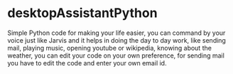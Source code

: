 # desktopAssistantPython
Simple Python code for making your life easier, you can command by your voice just like Jarvis and it helps in doing the day to day work, like sending mail, playing music, opening youtube or wikipedia, knowing about the weather,  you can edit your code on your own preference, for sending mail you have to edit the code and enter your own email id.
